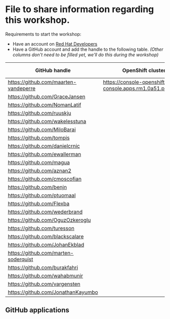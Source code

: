 # File to share information regarding this workshop.

Requirements to start the workshop:

* Have an account on [Red Hat Developers](https://developers.redhat.com)
* Have a GitHub account and add the handle to the following table.
  _(Other columns don't need to be filled yet, we'll do this during the workshop)_

| GitHub handle                         | OpenShift cluster basedomain                                          | GitHub App |
|---------------------------------------|-----------------------------------------------------------------------|------------|
| https://github.com/maarten-vandeperre | https://console-openshift-console.apps.rm1.0a51.p1.openshiftapps.com/ | app-0      |
| https://github.com/GraceJansen        |                                                                       | app-0      |
| https://github.com/NomanLatif         |                                                                       | app-0      |
| https://github.com/ruuskju            |                                                                       | app-0      |
| https://github.com/wakelesstuna       |                                                                       | app-0      |
| https://github.com/MiloBarai          |                                                                       | app-0      |
| https://github.com/tompis             |                                                                       | app-0      |
| https://github.com/danielcrnic        |                                                                       | app-0      |
| https://github.com/ewallerman         |                                                                       | app-0      |
| https://github.com/magua              |                                                                       | app-1      |
| https://github.com/aznan2             |                                                                       | app-1      |
| https://github.com/cmoscofian         |                                                                       | app-1      |
| https://github.com/benjn              |                                                                       | app-1      |
| https://github.com/ptuomaal           |                                                                       | app-1      |
| https://github.com/Flexba             |                                                                       | app-1      |
| https://github.com/wederbrand         |                                                                       | app-1      |
| https://github.com/OguzOzkeroglu      |                                                                       | app-1      |
| https://github.com/turesson           |                                                                       | app-1      |
| https://github.com/blackscalare       |                                                                       | app-2      |
| https://github.com/JohanEkblad        |                                                                       | app-2      |
| https://github.com/marten-soderquist  |                                                                       | app-2      |
| https://github.com/burakfahri         |                                                                       | app-2      |
| https://github.com/wahabmunir         |                                                                       | app-2      |
| https://github.com/vargensten         |                                                                       | app-2      |
| https://github.com/JonathanKayumbo    |                                                                       | app-2      |

## GitHub applications
